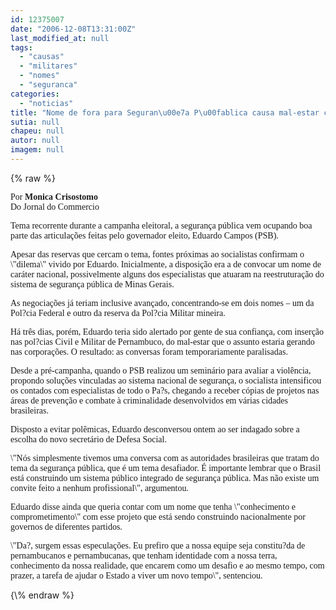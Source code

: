 ```yaml
---
id: 12375007
date: "2006-12-08T13:31:00Z"
last_modified_at: null
tags:
  - "causas"
  - "militares"
  - "nomes"
  - "seguranca"
categories:
  - "noticias"
title: "Nome de fora para Seguran\u00e7a P\u00fablica causa mal-estar com policias civis e militares"
sutia: null
chapeu: null
autor: null
imagem: null
---
```

{\% raw %}
<p><FONT size=1></p>
<p><P></FONT><FONT face=Verdana>Por&nbsp;<STRONG>Monica Crisostomo<BR></STRONG>Do Jornal do Commercio&nbsp;<I></P></I></FONT></p>
<p><P><FONT face=Verdana>Tema recorrente durante a campanha eleitoral, a segurança pública vem ocupando boa parte das articulações feitas pelo governador eleito, Eduardo Campos (PSB). </FONT></P></p>
<p><P><FONT face=Verdana>Apesar das reservas que cercam o tema, fontes próximas ao socialistas confirmam o \"dilema\" vivido por Eduardo. Inicialmente, a disposição era a de convocar um nome de caráter nacional, possivelmente alguns dos especialistas que atuaram na reestruturação do sistema de segurança pública de Minas Gerais. </FONT></P></p>
<p><P><FONT face=Verdana>As negociações já teriam inclusive avançado, concentrando-se em dois nomes – um da Pol?cia Federal e outro da reserva da Pol?cia Militar mineira. </FONT></P></p>
<p><P><FONT face=Verdana>Há três dias, porém, Eduardo teria sido alertado por gente de sua confiança, com inserção nas pol?cias Civil e Militar de Pernambuco, do mal-estar que o assunto estaria gerando nas corporações. O resultado: as conversas foram temporariamente paralisadas. </FONT></P></p>
<p><P><FONT face=Verdana>Desde a pré-campanha, quando o PSB realizou um seminário para avaliar a violência, propondo soluções vinculadas ao sistema nacional de segurança, o socialista intensificou os contados com especialistas de todo o Pa?s, chegando a receber cópias de projetos nas áreas de prevenção e combate à criminalidade desenvolvidos em várias cidades brasileiras. </FONT></P></p>
<p><P><FONT face=Verdana>Disposto a evitar polêmicas, Eduardo desconversou ontem ao ser indagado sobre a escolha do novo secretário de Defesa Social. </FONT></P></p>
<p><P><FONT face=Verdana>\"Nós simplesmente tivemos uma conversa com as autoridades brasileiras que tratam do tema da segurança pública, que é um tema desafiador. É importante lembrar que o Brasil está construindo um sistema público integrado de segurança pública. Mas não existe um convite feito a nenhum profissional\", argumentou. </FONT></P></p>
<p><P><FONT face=Verdana>Eduardo disse ainda que queria contar com um nome que tenha \"conhecimento e comprometimento\" com esse projeto que está sendo construindo nacionalmente por governos de diferentes partidos. </FONT></P></p>
<p><P><FONT face=Verdana>\"Da?, surgem essas especulações. Eu prefiro que a nossa equipe seja constitu?da de pernambucanos e pernambucanas, que tenham identidade com a nossa terra, conhecimento da nossa realidade, que encarem como um desafio e ao mesmo tempo, com prazer, a tarefa de ajudar o Estado a viver um novo tempo\", sentenciou. </FONT></P> </p>
{\% endraw %}
